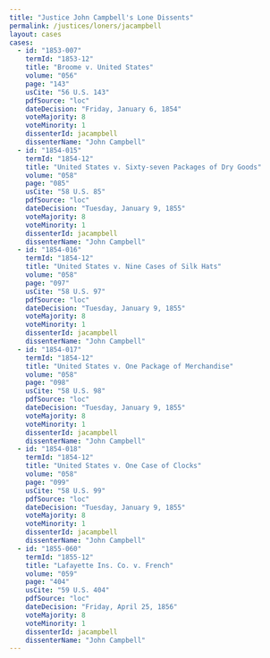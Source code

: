 ```yaml
---
title: "Justice John Campbell's Lone Dissents"
permalink: /justices/loners/jacampbell
layout: cases
cases:
  - id: "1853-007"
    termId: "1853-12"
    title: "Broome v. United States"
    volume: "056"
    page: "143"
    usCite: "56 U.S. 143"
    pdfSource: "loc"
    dateDecision: "Friday, January 6, 1854"
    voteMajority: 8
    voteMinority: 1
    dissenterId: jacampbell
    dissenterName: "John Campbell"
  - id: "1854-015"
    termId: "1854-12"
    title: "United States v. Sixty-seven Packages of Dry Goods"
    volume: "058"
    page: "085"
    usCite: "58 U.S. 85"
    pdfSource: "loc"
    dateDecision: "Tuesday, January 9, 1855"
    voteMajority: 8
    voteMinority: 1
    dissenterId: jacampbell
    dissenterName: "John Campbell"
  - id: "1854-016"
    termId: "1854-12"
    title: "United States v. Nine Cases of Silk Hats"
    volume: "058"
    page: "097"
    usCite: "58 U.S. 97"
    pdfSource: "loc"
    dateDecision: "Tuesday, January 9, 1855"
    voteMajority: 8
    voteMinority: 1
    dissenterId: jacampbell
    dissenterName: "John Campbell"
  - id: "1854-017"
    termId: "1854-12"
    title: "United States v. One Package of Merchandise"
    volume: "058"
    page: "098"
    usCite: "58 U.S. 98"
    pdfSource: "loc"
    dateDecision: "Tuesday, January 9, 1855"
    voteMajority: 8
    voteMinority: 1
    dissenterId: jacampbell
    dissenterName: "John Campbell"
  - id: "1854-018"
    termId: "1854-12"
    title: "United States v. One Case of Clocks"
    volume: "058"
    page: "099"
    usCite: "58 U.S. 99"
    pdfSource: "loc"
    dateDecision: "Tuesday, January 9, 1855"
    voteMajority: 8
    voteMinority: 1
    dissenterId: jacampbell
    dissenterName: "John Campbell"
  - id: "1855-060"
    termId: "1855-12"
    title: "Lafayette Ins. Co. v. French"
    volume: "059"
    page: "404"
    usCite: "59 U.S. 404"
    pdfSource: "loc"
    dateDecision: "Friday, April 25, 1856"
    voteMajority: 8
    voteMinority: 1
    dissenterId: jacampbell
    dissenterName: "John Campbell"
---
```

